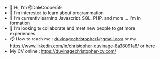 - 👋 Hi, I’m @DaleCooper59
- 👀 I’m interested to learn about programmation
- 🌱 I’m currently learning Javascript, SQL, PHP, and more ... I'm in formation
- 💞️ I’m looking to collaborate and meet new people to get more experiences
- 📫 How to reach me : duvinagechristopher1@gmail.com or my https://www.linkedin.com/in/christopher-duvinage-8a38091a6/ or here
- My CV online : https://duvinagechristopher-cv.com/
<!---
DaleCooper59/DaleCooper59 is a ✨ special ✨ repository because its `README.md` (this file) appears on your GitHub profile.
You can click the Preview link to take a look at your changes.
--->
